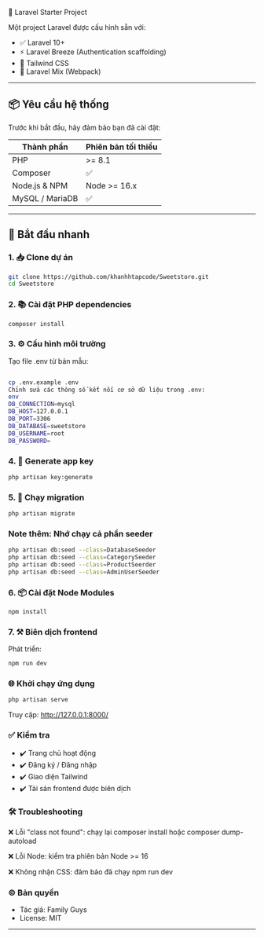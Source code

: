 🎯 Laravel Starter Project

Một project Laravel được cấu hình sẵn với:

- ✅ Laravel 10+
- ⚡ Laravel Breeze (Authentication scaffolding)
- 🎨 Tailwind CSS
- 🔧 Laravel Mix (Webpack)

---

## 📦 Yêu cầu hệ thống

Trước khi bắt đầu, hãy đảm bảo bạn đã cài đặt:

| Thành phần       | Phiên bản tối thiểu |
|------------------|---------------------|
| PHP              | >= 8.1              |
| Composer         | ✅                  |
| Node.js & NPM    | Node >= 16.x        |
| MySQL / MariaDB  | ✅                  |

---

## 🚀 Bắt đầu nhanh

### 1. 📥 Clone dự án

```bash
git clone https://github.com/khanhhtapcode/Sweetstore.git
cd Sweetstore
```

### 2. 📚 Cài đặt PHP dependencies
```bash
composer install
```
### 3. ⚙️ Cấu hình môi trường
Tạo file .env từ bản mẫu:
```bash

cp .env.example .env
Chỉnh sửa các thông số kết nối cơ sở dữ liệu trong .env:
env
DB_CONNECTION=mysql
DB_HOST=127.0.0.1
DB_PORT=3306
DB_DATABASE=sweetstore
DB_USERNAME=root
DB_PASSWORD=
```
### 4. 🔑 Generate app key
   ```bash
   php artisan key:generate
```
### 5. 🧱 Chạy migration
   ```bash
   php artisan migrate
```
### Note thêm: Nhớ chạy cả phần seeder

```bash
php artisan db:seed --class=DatabaseSeeder
php artisan db:seed --class=CategorySeeder
php artisan db:seed --class=ProductSeerder
php artisan db:seed --class=AdminUserSeeder
```
### 6. 📦 Cài đặt Node Modules
```bash
npm install
```
### 7. ⚒️ Biên dịch frontend
Phát triển:
```bash
npm run dev
```
### 🌐 Khởi chạy ứng dụng
```bash
php artisan serve
```
Truy cập: http://127.0.0.1:8000/
### ✅ Kiểm tra
- ✔️ Trang chủ hoạt động
- ✔️ Đăng ký / Đăng nhập
- ✔️ Giao diện Tailwind
- ✔️ Tài sản frontend được biên dịch
### 🛠️ Troubleshooting
❌ Lỗi "class not found": chạy lại composer install hoặc composer dump-autoload

❌ Lỗi Node: kiểm tra phiên bản Node >= 16

❌ Không nhận CSS: đảm bảo đã chạy npm run dev
### © Bản quyền
- Tác giả: Family Guys
- License: MIT
- -------------

